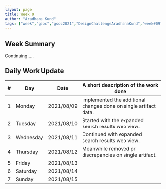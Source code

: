 ```yaml
---
layout: page
title: Week 9
author: "Aradhana Kund"
tags: ["week","gsoc","gsoc2021","DesignChallengeAradhanaKund","week#09","eval#2"]
---
```


## Week Summary

Continuing..... 


## Daily Work Update

|\#|Day|Date|A short description of the work done|  
|---	|---	|---	|---	|  
|1   	| Monday 	|   2021/08/09	| Implemented the additional changes done on single artifact data. |  
|2   	| Tuesday  	|   2021/08/10	| Started with the expanded search results web view.	|  
|3   	| Wednesday  	|  2021/08/11 	| Continued with expanded search results web view. |  
|4   	| Thursday  	|   2021/08/12	| Meanwhile removed pr discrepancies on single artifact. |  
|5   	| Friday  	|   2021/08/13	|  |  
|6   	| Saturday  	|   2021/08/14	| 	|  
|7   	| Sunday  	|   2021/08/15	|  |  
